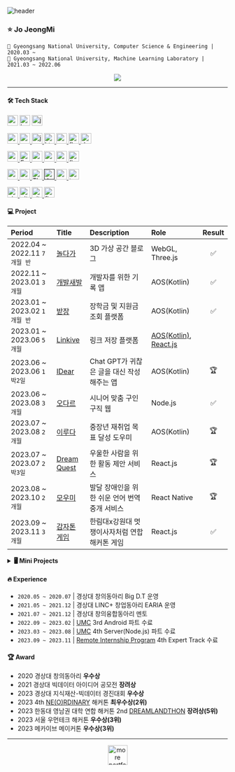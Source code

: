 ![header](https://capsule-render.vercel.app/api?type=waving&color=16de46&height=180&section=header&text=🍀%20Developer&fontSize=40&fontColor=ffffff&animation=fadeIn&fontAlignY=36)

### ⭐ Jo JeongMi
```
🏫 Gyeongsang National University, Computer Science & Engineering | 2020.03 ~
🥼 Gyeongsang National University, Machine Learning Laboratory | 2021.03 ~ 2022.06
```

<div align=center>
 <a href="https://hits.seeyoufarm.com"><img src="https://hits.seeyoufarm.com/api/count/incr/badge.svg?url=https%3A%2F%2Fgithub.com%2Fjung0115&count_bg=%233DDC84&title_bg=%238DA497&icon=icloud.svg&icon_color=%23ECECEC&title=jmi&edge_flat=false"/></a>
 <!-- <a href="https://wakatime.com/@e4fae065-b841-4d46-aa62-c4596ce276b8"><img src="https://wakatime.com/badge/user/e4fae065-b841-4d46-aa62-c4596ce276b8.svg" alt="Total time coded since May 4 2023" /></a> -->
</div>

---

#### 🛠️ Tech Stack
<div align="left">
 
<a href="https://developer.android.com" target="_blank" style="text-decoration: none;" rel="noreferrer"> <img src="http://img.shields.io/badge/-Android_Studio-3DDC84?style=for-the-badge&logo=Android%20Studio&logoColor=white" alt="android" height="24"/> </a> <!-- 안드로이드 -->
<a href="https://kotlinlang.org" target="_blank"  style="text-decoration: none;" rel="noreferrer"> <img src="http://img.shields.io/badge/-Kotlin-7f52ff?style=for-the-badge&logo=Kotlin&logoColor=white" alt="kotlin" height="24"/> </a> <!-- Kotlin -->
<a href="https://www.java.com" target="_blank" style="text-decoration: none;" rel="noreferrer"> <img src="https://img.shields.io/badge/java-007396?style=for-the-badge&logo=java&logoColor=white" alt="java" height="24"/> </a> <!-- Java -->

<a href="https://reactjs.org/" target="_blank" rel="noreferrer"> <img src="https://img.shields.io/badge/react-61DAFB?style=for-the-badge&logo=react&logoColor=black" alt="react" height="24"/> </a> <!--React -->
<a href="https://reactnative.dev/" target="_blank" rel="noreferrer"> <img src="https://img.shields.io/badge/react_native-282C34?style=for-the-badge&logo=react&logoColor=#61DAFB" alt="reactnative" height="24"/> </a> <!-- ReactNative -->
<a href="https://developer.mozilla.org/en-US/docs/Web/JavaScript" target="_blank" rel="noreferrer"> <img src="http://img.shields.io/badge/-Javascript-f7e018?style=for-the-badge&logo=javascript&logoColor=black" alt="javascript" height="24"/> </a> <!-- JavaScript -->
<a href="https://www.w3.org/html/" target="_blank" rel="noreferrer"> <img src="http://img.shields.io/badge/-HTML5-f06529?style=for-the-badge&logo=HTML5&logoColor=white" alt="html5" height="24"/> </a> <!-- HTML -->
<a href="https://www.w3schools.com/css/" target="_blank" rel="noreferrer"> <img src="http://img.shields.io/badge/-CSS3-1572b6?style=for-the-badge&logo=CSS3" alt="css3" height="24"/> </a> <!-- CSS -->
<a href="https://flutter.dev" target="_blank" rel="noreferrer"> <img src="https://img.shields.io/badge/flutter-02569B?style=for-the-badge&logo=flutter&logoColor=white" alt="flutter" height="24"/> </a> <!-- Flutter -->
<a href="https://dart.dev" target="_blank" rel="noreferrer"> <img src="https://img.shields.io/badge/dart-0175C2?style=for-the-badge&logo=dart&logoColor=white" alt="dart" height="24"/> </a> <!-- Dart -->

<a href="https://nodejs.org" target="_blank" rel="noreferrer"> <img src="http://img.shields.io/badge/-Node.js-333?style=for-the-badge&logo=Node.js" alt="nodejs" height="24"/> </a> <!-- Node.js -->
<a href="https://expressjs.com/ko/" target="_blank" rel="noreferrer"> <img src="http://img.shields.io/badge/-Express.js-000000?style=for-the-badge&logo=Express" alt="Expresjs" height="24"/> </a><!--Express-->
<a href="https://www.postgresql.org/" target="_blank" rel="noreferrer"> <img src="http://img.shields.io/badge/PostgreSQL-4169E1?style=for-the-badge&logo=postgresql&logoColor=white" alt="postgresql" height="24"/> </a> <!-- PostgreSQL -->
<a href="https://www.mysql.com/" target="_blank" rel="noreferrer"> <img src="https://img.shields.io/badge/MySQL-4479A1?style=for-the-badge&logo=MySQL&logoColor=white" alt="mysql" height="24"/> </a> <!-- MySQL -->
<a href="https://mariadb.org/" target="_blank" rel="noreferrer"> <img src="https://img.shields.io/badge/mariaDB-003545?style=for-the-badge&logo=mariaDB&logoColor=white" alt="mariadb" height="24"/> </a> <!-- MariaDB -->
<a href="https://firebase.google.com/" target="_blank" rel="noreferrer"> <img src="http://img.shields.io/badge/-Firebase-2C384A?style=for-the-badge&logo=firebase" alt="firebase" height="24"/> </a> <!-- Firebase -->

<a href="https://www.python.org" target="_blank" rel="noreferrer"> <img src="http://img.shields.io/badge/-Python-3776ab?style=for-the-badge&logo=Python&logoColor=white" alt="python" height="24"/> </a> <!-- Python -->
<a href="https://www.cprogramming.com/" target="_blank" rel="noreferrer"> <img src="http://img.shields.io/badge/c-A8B9CC?style=for-the-badge&logo=c&logoColor=black" alt="c" height="24"/> </a> <!-- C언어 -->
<a href="https://threejs.org/" target="_blank" rel="noreferrer"> <img src="http://img.shields.io/badge/-Three.js-000000?style=for-the-badge&logo=threedotjs" alt="Three.js" height="24"/> </a> <!-- Three.js -->
<a href="" target="_blank" rel="noreferrer"> <img src="https://img.shields.io/badge/YOLO-00FFFF?style=for-the-badge&logo=YOLO&logoColor=black" alt="dart" height="24"/> </a> <!-- YOLO -->
<a href="https://opencv.org/" target="_blank" rel="noreferrer"> <img src="https://img.shields.io/badge/OpenCV-5C3EE8?style=for-the-badge&logo=opencv&logoColor=white" alt="opencv" height="24"/> </a> <!-- OpenCV -->
<a href="https://www.tensorflow.org" target="_blank" rel="noreferrer"> <img src="https://img.shields.io/badge/tensorflow-FF6F00?style=for-the-badge&logo=tensorflow&logoColor=white" alt="tensorflow" height="24"/> </a> <!-- TensorFolw -->

<a href="https://code.visualstudio.com/" target="_blank" rel="noreferrer"> <img src="http://img.shields.io/badge/visual_studio_code-007ACC?style=for-the-badge&logo=visualstudiocode&logoColor=white" alt="visualstudiocode" height="24"/> </a> <!-- VS code -->
<a href="https://git-scm.com/" target="_blank" rel="noreferrer"> <img src="http://img.shields.io/badge/-Git-f05032?style=for-the-badge&logo=Git&logoColor=white" alt="git" height="24"/> </a> <!-- Git -->
<a href="https://github.com/" target="_blank" rel="noreferrer"> <img src="http://img.shields.io/badge/-Github-181717?style=for-the-badge&logo=Github&logoColor=white" alt="github" height="24"/> </a> <!-- Github -->
<a href="https://www.figma.com/" target="_blank" rel="noreferrer"> <img src="http://img.shields.io/badge/figma-F24E1E?style=for-the-badge&logo=figma&logoColor=white" alt="figma" height="24"/> </a> <!-- Figma -->

</div>

#### 💻 Project
| Period | Title | Description | Role | Result |
| :------------ | :------------ | :------------ | :------------ | :------------: |
| 2022.04 ~ 2022.11 `7개월 반` | [놀다가](https://github.com/yahoo557/bibimbap) | 3D 가상 공간 블로그 | WebGL, Three.js | ✅ |
| 2022.11 ~ 2023.01 `3개월` | [개발새발](https://github.com/ddwwon/Gaebal_Saebal_AOS_Ver.2) | 개발자를 위한 기록 앱 | AOS(Kotlin) | ✅ |
| 2023.01 ~ 2023.02 `1개월 반` | [받장](https://github.com/EnoughKK/UMC_badjang_Android) | 장학금 및 지원금 조회 플랫폼 | AOS(Kotlin) | ✅ |
| 2023.01 ~ 2023.06 `5개월` | [Linkive](https://github.com/jung0115/Linkive_AOS) | 링크 저장 플랫폼 | [AOS(Kotlin)](https://github.com/jung0115/Linkive_AOS), [React.js](https://github.com/charBS0701/linkive-react) |  |  |
| 2023.06 ~ 2023.06 `1박2일` | [IDear](https://github.com/Nbti/IDear_AOS) | Chat GPT가 귀찮은 글을 대신 작성해주는 앱 | AOS(Kotlin) | 🏆 |
| 2023.06 ~ 2023.08 `3개월` | [오다르](https://github.com/O-dar/O-dar-Node) | 시니어 맞춤 구인구직 웹 | Node.js | ✅ |
| 2023.07 ~ 2023.08 `2개월` | [이루다](https://github.com/womentech-hackathon/Womentech_AOS) | 중장년 재취업 목표 달성 도우미 | AOS(Kotlin) | 🏆 |
| 2023.07 ~ 2023.07 `2박3일` | [Dream Quest](https://github.com/DREAMLANDTHON/DreamQuest_Front) | 우울한 사람을 위한 활동 제안 서비스 | React.js | 🏆 |
| 2023.08 ~ 2023.10 `2개월` | [모우미](https://github.com/Makive-moumi/Moumi_RN) | 발달 장애인을 위한 쉬운 언어 번역 중개 서비스 | React Native | 🏆 |
| 2023.09 ~ 2023.11 `3개월` | [감자톤 게임](https://github.com/jung0115/Potato-thon-game_FRONT) | 한림대x강원대 멋쟁이사자처럼 연합해커톤 게임 | React.js | ✅ |

<!-- - 2023.07 ~ ing - 소퐁소폼 _ 소품샵 지도 앱 | [AOS(Kotlin)](https://github.com/HeoJoe/so-pong-so-pong), Node.js--> 

<details markdown="1">
 <summary><b>🖥️ Mini Projects</b></summary>
 <div>
  <table style="text-align:left;">
   <th>Period</th>
	  <th>Title</th>
   <th>Description</th>
   <th>Role</th>

   <tr>
    <td>2023.03 ~ 2023.05 <code>3개월</code></td>
    <td><a href="https://github.com/jung0115/Thock-Thock-Hangeul_DEMO">똑똑한글</a></td>
    <td>AI 기반 놀이식 유아 교육 앱</td>
    <td>AOS(Java), YOLO</td>
   </tr>

   <tr>
    <td>2023.07 ~ 2023.07 <code>1박2일</code></td>
    <td><a href="https://github.com/Re-Co-umc/RECO_AOS">RE:CO</a></td>
    <td>리필리테이션 지도 앱</td>
    <td>AOS(Kotlin)</td>
   </tr>

   <tr>
    <td>2023.07 ~ 2023.08 <code>2박3일</code></td>
    <td><a href="https://github.com/SWF2023-BAB/SWF2023-BAB">손안전</a></td>
    <td>전기세 민영화 혼란 방지 서비스</td>
    <td>React.js</td>
   </tr>

   <tr>
    <td>2024.01 ~ 2024.01 <code>1박2일</code></td>
    <td><a href="https://github.com/UMC-5th-M-team/Sally_AOS">샐리</a></td>
    <td>독서 목표 달성 도우미</td>
    <td>AOS(Kotlin)</td>
   </tr>
  </table>
 </div>
</details>

#### 🔥 Experience
- `2020.05 ~ 2020.07` | 경상대 창의동아리 Big D.T 운영 
- `2021.05 ~ 2021.12` | 경상대 LINC+ 창업동아리 EARIA 운영 
- `2021.07 ~ 2021.12` | 경상대 창의융합동아리 멘토 
- `2022.09 ~ 2023.02` | [UMC](https://www.makeus.in/umc) 3rd Android 파트 수료 
- `2023.03 ~ 2023.08` | [UMC](https://www.makeus.in/umc) 4th Server(Node.js) 파트 수료 
- `2023.09 ~ 2023.11` | [Remote Internship Program](https://linktr.ee/remote_internship?fbclid=PAAabSKjhI0VrutB6zwGXTUxUbxlv6L0LEsCKeF37Otx9w25eaFoQvh0ZoXWo) 4th Expert Track 수료 

#### 🏆 Award
- 2020 경상대 창의동아리 **우수상**
- 2021 경상대 빅데이터 아이디어 공모전 **장려상**
- 2023 경상대 지식재산-빅데이터 경진대회 **우수상**
- 2023 4th [NE(O)RDINARY](https://www.makeus.in/) 해커톤 **최우수상(2위)**
- 2023 한동대 영남권 대학 연합 해커톤 2nd [DREAMLANDTHON](https://hguhackathon.com/) **장려상(5위)**
- 2023 서울 우먼테크 해커톤 **우수상(3위)**
- 2023 메카이브 메이커톤 **우수상(3위)**
  
---
  
<div align=center>
  <a href="https://wakeful-handsaw-bcb.notion.site/35599adfa7a247d0a6e0b4ebd273eee9?pvs=4" target="_blank">
   <img height="45" alt="more portfolio" src="https://github.com/jung0115/jung0115/assets/76805879/2331ee89-30b6-4a80-8948-f0e212866cc1" />
  </a>
</div>

<!--https://simpleicons.org/-->
